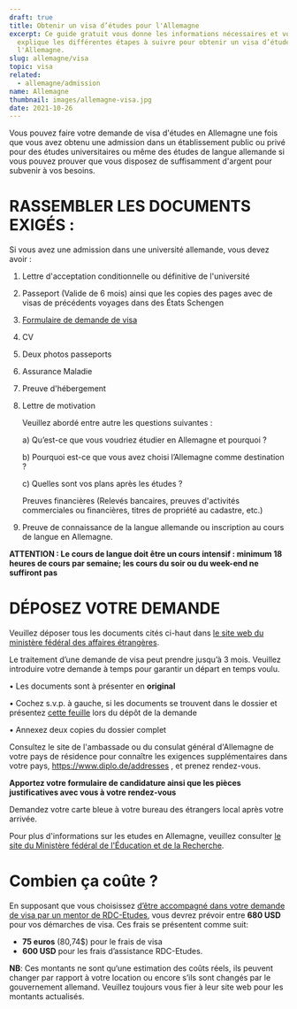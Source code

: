 ```yaml
---
draft: true
title: Obtenir un visa d’études pour l'Allemagne
excerpt: Ce guide gratuit vous donne les informations nécessaires et vous
  explique les différentes étapes à suivre pour obtenir un visa d’études pour
  l'Allemagne.
slug: allemagne/visa
topic: visa
related:
  - allemagne/admission
name: Allemagne
thumbnail: images/allemagne-visa.jpg
date: 2021-10-26
---
```

Vous pouvez faire votre demande de visa d'études en Allemagne une fois que vous avez obtenu une admission dans un établissement public ou privé pour des études universitaires ou même des études de langue allemande si vous pouvez prouver que vous disposez de suffisamment d'argent pour subvenir à vos besoins.

# RASSEMBLER LES DOCUMENTS EXIGÉS :

Si vous avez une admission dans une université allemande, vous devez avoir :

1. Lettre d'acceptation conditionnelle ou définitive de l'université
2. Passeport (Valide de 6 mois) ainsi que les copies des pages avec de visas de précédents voyages dans des États Schengen 
3. [Formulaire de demande de visa](https://videx.diplo.de/videx/visum-erfassung/#/videx-langfristiger-aufenthalt)
4. CV
5. Deux photos passeports
6. Assurance Maladie
7. Preuve d'hébergement 
8. Lettre de motivation

   Veuillez abordé entre autre les questions suivantes :

   a) Qu’est-ce que vous voudriez étudier en Allemagne et pourquoi ?

   b) Pourquoi est-ce que vous avez choisi l’Allemagne comme destination ?

   c) Quelles sont vos plans après les études ?

   Preuves financières (Relevés bancaires, preuves d'activités commerciales ou financières, titres de propriété au cadastre, etc.)
9. Preuve de connaissance de la langue allemande ou inscription au cours de langue en Allemagne.

**ATTENTION : Le cours de langue doit être un cours intensif : minimum 18 heures de cours par semaine; les cours du soir ou du week-end ne suffiront pas** 

# DÉPOSEZ VOTRE DEMANDE

Veuillez déposer tous les documents cités ci-haut dans [le site web du ministère fédéral des affaires étrangères](https://videx.diplo.de/videx/visum-erfassung/#/videx-langfristiger-aufenthalt).

Le traitement d’une demande de visa peut prendre jusqu’à 3 mois. Veuillez introduire votre demande à temps pour garantir un départ en temps voulu.

• Les documents sont à présenter en **original**

• Cochez s.v.p. à gauche, si les documents se trouvent dans le dossier et présentez [cette feuille](https://kinshasa.diplo.de/blob/2086492/97be944746ea2ac14fc3cbc431888bf6/studienvisumfr-data.pdf) lors du dépôt de la demande

• Annexez deux copies du dossier complet

Consultez le site de l'ambassade ou du consulat général d'Allemagne de votre pays de résidence pour connaître les exigences supplémentaires dans votre pays, <https://www.diplo.de/addresses> , et prenez rendez-vous.

**Apportez votre formulaire de candidature ainsi que les pièces justificatives avec vous à votre rendez-vous**

Demandez votre carte bleue à votre bureau des étrangers local après votre arrivée.

P﻿our plus d'informations sur les etudes en Allemagne, veuillez consulter [le site du Ministère fédéral de l'Éducation et de la Recherche](https://www.study-in-germany.de/de/). 

# Combien ça coûte ?

En supposant que vous choisissez [d’être accompagné dans votre demande de visa par un mentor de RDC-Etudes](/accompagnement), vous devrez prévoir entre **680 USD** pour vos démarches de visa.
Ces frais se présentent comme suit:

* **75 euros** (80,74$) pour le frais de visa
* **600 USD** pour les frais d’assistance RDC-Etudes.

**NB**: Ces montants ne sont qu‘une estimation des coûts réels, ils peuvent changer par rapport à votre location ou encore s’ils sont changés par le gouvernement allemand. Veuillez toujours vous fier à leur site web pour les montants actualisés.